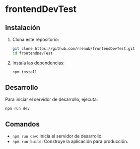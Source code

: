 # frontendDevTest

## Instalación

1. Clona este repositorio:

   ```bash
   git clone https://github.com/rrenub/frontendDevTest.git
   cd frontendDevTest
   ```

2. Instala las dependencias:

   ```bash
   npm install
   ```

## Desarrollo

Para iniciar el servidor de desarrollo, ejecuta:

```bash
npm run dev
```

## Comandos

- `npm run dev`: Inicia el servidor de desarrollo.
- `npm run build`: Construye la aplicación para producción.